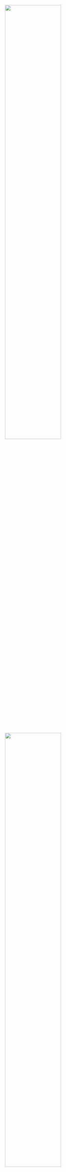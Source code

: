 
<p align="center"> <img width="60%" src=https://github-readme-activity-graph.vercel.app/graph?username=atalayka /></p>
<p align="center"> <img width="60%" src=https://github.com/atalayka/github-readme-activity-graph/></p>

<p align="center"> <img width="60%" src="https://github-readme-stats.vercel.app/api/top-langs?username=atalayka&show_icons=true&theme=dracula&title_color=ff8000&text_color=ffffff&bg_color=6a6a6a&locale=en&layout=compact&hide_border=true" alt="atalayka" />  <img width="60%" src="https://github-readme-stats.vercel.app/api?username=atalayka&show_icons=true&theme=dracula&title_color=ff8000&text_color=ffffff&bg_color=6a6a6a&locale=en&hide_border=true" alt="atalayka" /> <img width="60%" src="https://github-readme-streak-stats.herokuapp.com/?user=atalayka&theme=highcontrast&hide_border=true" alt="atalayka" /> </p>
 
<p align="center"> <img width="60%" src=https://github.r2v.ch/codewars?user=atalayk&name=true&top_languages=true&stroke=%23b362ff&theme=purple_dark /></p>

<p align="center"> <img width="60%" src=https://leetcard.jacoblin.cool/atalayka?theme=nord&font=Outfit&ext=contest /></p>
